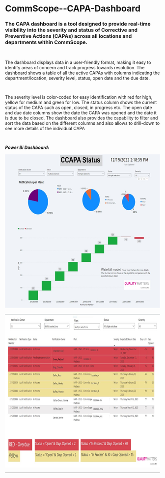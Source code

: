 # CommScope--CAPA-Dashboard

### The CAPA dashboard is a tool designed to provide real-time visibility into the severity and status of Corrective and Preventive Actions (CAPAs) across all locations and departments within CommScope.

<br>

The dashboard displays data in a user-friendly format, making it easy to identify areas of concern and track progress towards resolution. The dashboard shows a table of all the active CAPAs with columns indicating the department/location, severity level, status, open date and the due date. 

<br>

The severity level is color-coded for easy identification with red for high, yellow for medium and green for low. The status column shows the current status of the CAPA such as open, closed, in progress etc. The open date and due date columns show the date the CAPA was opened and the date it is due to be closed. The dashboard also provides the capability to filter and sort the data based on the different columns and also allows to drill-down to see more details of the individual CAPA

<br>

_**Power Bi Dashboard:**_


<img src="images/capa_2.jpg" WIDTH="600" HEIGHT="500">


<br>
<br>

<img src="images/capa1.jpg" WIDTH="800" HEIGHT="500">



-----



